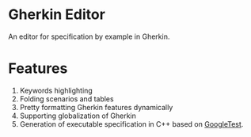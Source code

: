 # Gherkin Editor

An editor for specification by example in Gherkin.

# Features
1. Keywords highlighting
2. Folding scenarios and tables
3. Pretty formatting Gherkin features dynamically
4. Supporting globalization of Gherkin
5. Generation of executable specification in C++ based on [GoogleTest](https://github.com/google/googletest).


